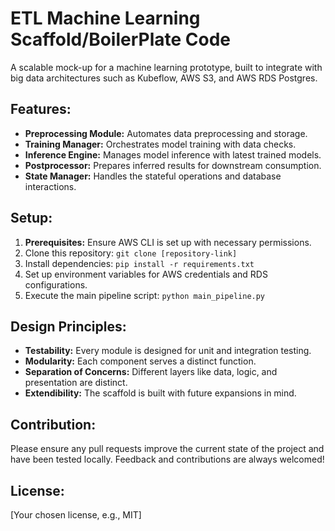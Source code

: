 # ETL Machine Learning Scaffold/BoilerPlate Code

A scalable mock-up for a machine learning prototype, built to integrate with big data architectures such as Kubeflow, AWS S3, and AWS RDS Postgres.

## Features:
- **Preprocessing Module:** Automates data preprocessing and storage.
- **Training Manager:** Orchestrates model training with data checks.
- **Inference Engine:** Manages model inference with latest trained models.
- **Postprocessor:** Prepares inferred results for downstream consumption.
- **State Manager:** Handles the stateful operations and database interactions.

## Setup:
1. **Prerequisites:** Ensure AWS CLI is set up with necessary permissions.
2. Clone this repository: `git clone [repository-link]`
3. Install dependencies: `pip install -r requirements.txt`
4. Set up environment variables for AWS credentials and RDS configurations.
5. Execute the main pipeline script: `python main_pipeline.py`

## Design Principles:
- **Testability:** Every module is designed for unit and integration testing.
- **Modularity:** Each component serves a distinct function.
- **Separation of Concerns:** Different layers like data, logic, and presentation are distinct.
- **Extendibility:** The scaffold is built with future expansions in mind.

## Contribution:
Please ensure any pull requests improve the current state of the project and have been tested locally. Feedback and contributions are always welcomed!

## License:
[Your chosen license, e.g., MIT]
